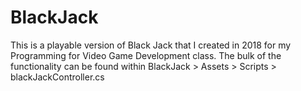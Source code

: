 # BlackJack

This is a playable version of Black Jack that I created in 2018 for my Programming for Video Game Development class.
The bulk of the functionality can be found within BlackJack > Assets > Scripts > blackJackController.cs
